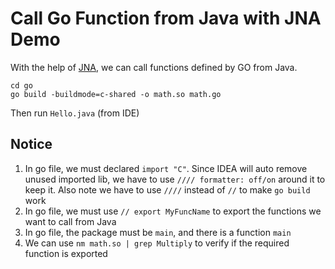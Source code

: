 Call Go Function from Java with JNA Demo
========================================

With the help of [JNA](https://github.com/java-native-access/jna), we can call functions defined by GO from Java.

```
cd go
go build -buildmode=c-shared -o math.so math.go
```

Then run `Hello.java` (from IDE)

Notice
-----
1. In go file, we must declared `import "C"`. Since IDEA will auto remove unused imported lib, we have to use `//// formatter: off/on` around it to keep it. Also note we have to use `////` instead of `//` to make `go build` work
2. In go file, we must use `// export MyFuncName` to export the functions we want to call from Java
3. In go file, the package must be `main`, and there is a function `main`
4. We can use `nm math.so | grep Multiply` to verify if the required function is exported

